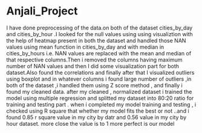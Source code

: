 # Anjali_Project
I have done preprocessing of the data.on both of the dataset cities_by_day and cities_by_hour .I looked for the null values using using visualiztion with the help of heatmap  present in both the dataset and handled those NAN values using mean function in cities_by_day and with median in cities_by_hours i.e. NAN values are replaced with the mean and median of that respective columns.Then i removed the columns having maximum number of NAN values  and then I did some visualization part for both dataset.Also found the correlations and finally after that I visualized outliers using boxplot and in whatever columns i found large number of outliers ,in both of the dataset ,i handled them using Z score method , and finally i found my cleaned data.
after my cleaned , normalized dataset i trained the model using multiple regression and splitted my dataset into 80:20 ratio for training and testing part .
when i completed my model training and testing , i checked using R square that whether my model fits the best or not ..and i found 0.85 r square value in my city by datr and 0.56 value in my city by hour dataset. more close the value is to 1 more perfect is our model
